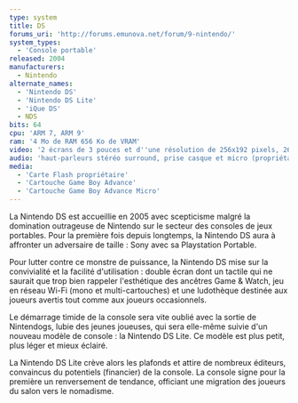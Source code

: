 ```yaml
---
type: system
title: DS
forums_uri: 'http://forums.emunova.net/forum/9-nintendo/'
system_types: 
  - 'Console portable'
released: 2004
manufacturers: 
  - Nintendo
alternate_names:
  - 'Nintendo DS'
  - 'Nintendo DS Lite'
  - 'iQue DS'
  - NDS
bits: 64
cpu: 'ARM 7, ARM 9'
ram: '4 Mo de RAM 656 Ko de VRAM'
video: '2 écrans de 3 pouces et d''une résolution de 256x192 pixels, 262 000 couleurs'
audio: 'haut-parleurs stéréo surround, prise casque et micro (propriétaire)'
media:
  - 'Carte Flash propriétaire'
  - 'Cartouche Game Boy Advance'
  - 'Cartouche Game Boy Advance Micro'
---
```

La Nintendo DS est accueillie en 2005 avec scepticisme malgré la domination outrageuse de Nintendo sur le secteur des consoles de jeux portables. Pour la première fois depuis longtemps, la Nintendo DS aura à affronter un adversaire de taille : Sony avec sa Playstation Portable.

Pour lutter contre ce monstre de puissance, la Nintendo DS mise sur la convivialité et la facilité d'utilisation : double écran dont un tactile qui ne saurait que trop bien rappeler l'esthétique des ancêtres Game & Watch, jeu en réseau Wi-Fi (mono et multi-cartouches) et une ludothèque destinée aux joueurs avertis tout comme aux joueurs occasionnels.

Le démarrage timide de la console sera vite oublié avec la sortie de Nintendogs, lubie des jeunes joueuses, qui sera elle-même suivie d'un nouveau modèle de console : la Nintendo DS Lite. Ce modèle est plus petit, plus léger et mieux éclairé.

La Nintendo DS Lite crève alors les plafonds et attire de nombreux éditeurs, convaincus du potentiels (financier) de la console. La console signe pour la première un renversement de tendance, officiant une migration des joueurs du salon vers le nomadisme.